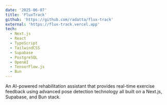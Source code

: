 ```yaml
---
date: '2025-06-07'
title: 'FluxTrack'
github: 'https://github.com/radatta/flux-track'
external: 'https://flux-track.vercel.app'
tech:
  - Next.js
  - React
  - TypeScript
  - TailwindCSS
  - Supabase
  - PostgreSQL
  - OpenAI
  - TensorFlow.js
  - Bun
---
```


An AI-powered rehabilitation assistant that provides real-time exercise feedback using advanced pose detection technology all built on a Next.js, Supabase, and Bun stack.

